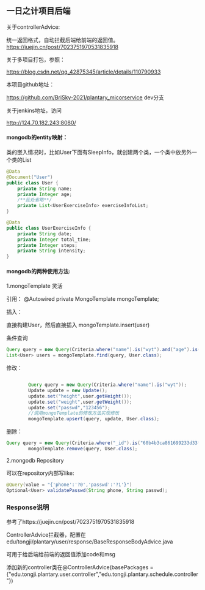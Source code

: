 
## 一日之计项目后端




关于controllerAdvice:

统一返回格式，自动拦截后端给前端的返回值。
https://juejin.cn/post/7023751970531835918

关于多项目打包，参照：

https://blog.csdn.net/qq_42875345/article/details/110790933

本项目github地址：

https://github.com/BriSky-2021/plantary_micorservice
dev分支

关于jenkins地址，访问

http://124.70.182.243:8080/


#### mongodb的entity映射：
类的嵌入情况时，比如User下面有SleepInfo，就创建两个类，一个类中放另外一个类的List

```java
@Data
@Document("User")
public class User {
    private String name;
    private Integer age;
    /**此处省略**/
    private List<UserExerciseInfo> exerciseInfoList;
}

@Data
public class UserExerciseInfo {
    private String date;
    private Integer total_time;
    private Integer steps;
    private String intensity;
}

```


#### mongodb的两种使用方法:

1.mongoTemplate
灵活

引用：
@Autowired
private MongoTemplate mongoTemplate;

插入：

直接构建User，然后直接插入
mongoTemplate.insert(user)

条件查询
```java
Query query = new Query(Criteria.where("name").is("wyt").and("age").is(21));
List<User> users = mongoTemplate.find(query, User.class);
```

修改：
```java

        Query query = new Query(Criteria.where("name").is("wyt"));
        Update update = new Update();
        update.set("height",user.getHeight());
        update.set("weight",user.getWeight());
        update.set("passwd","123456");
        //调用mongoTemplate的修改方法实现修改
        mongoTemplate.upsert(query, update, User.class);

```

删除：
```java
Query query = new Query(Criteria.where("_id").is("60b4b3ca861699233d33f3e2"));
        mongoTemplate.remove(query, User.class);
```

2.mongodb Repository

可以在repository内部写like:
```java
@Query(value = "{'phone':'?0','passwd':'?1'}")
Optional<User> validatePasswd(String phone, String passwd);
```

### Response说明
参考了https://juejin.cn/post/7023751970531835918

ControllerAdvice拦截器，配置在edu/tongji/plantary/user/response/BaseResponseBodyAdvice.java

可用于给后端给前端的返回值添加code和msg

添加新的controller类在@ControllerAdvice(basePackages = {"edu.tongji.plantary.user.controller","edu.tongji.plantary.schedule.controller"})